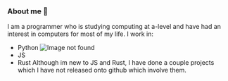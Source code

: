 ### About me 👋
I am a programmer who is studying computing at a-level and have had an interest in computers for most of my life. I work in:
- Python ![Image not found](https://cdn4.iconfinder.com/data/icons/logos-and-brands/512/267_Python_logo-512.png)
- JS
- Rust
Although im new to JS and Rust, I have done a couple projects which I have not released onto github which involve them.


